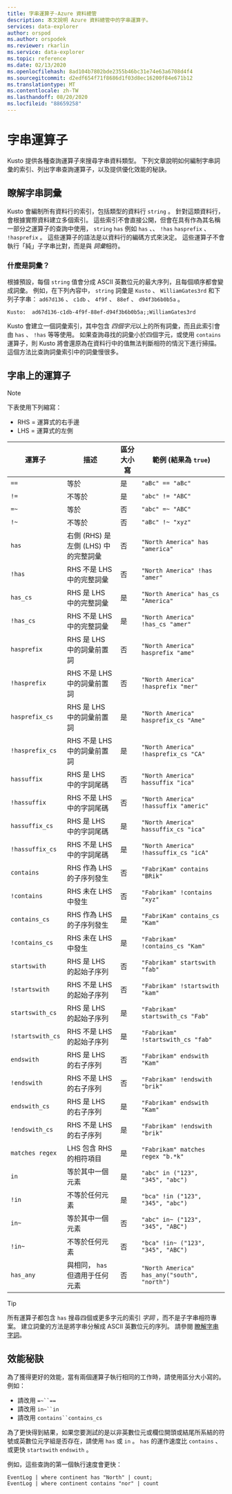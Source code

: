 ```yaml
---
title: 字串運算子-Azure 資料總管
description: 本文說明 Azure 資料總管中的字串運算子。
services: data-explorer
author: orspod
ms.author: orspodek
ms.reviewer: rkarlin
ms.service: data-explorer
ms.topic: reference
ms.date: 02/13/2020
ms.openlocfilehash: 8ad104b7802bde2355b46bc31e74e63a6708d4f4
ms.sourcegitcommit: d2edf654f71f8686d1f03d8ec16200f84e671b12
ms.translationtype: MT
ms.contentlocale: zh-TW
ms.lasthandoff: 08/20/2020
ms.locfileid: "88659258"
---
```

# <a name="string-operators"></a>字串運算子

Kusto 提供各種查詢運算子來搜尋字串資料類型。 下列文章說明如何編制字串詞彙的索引、列出字串查詢運算子，以及提供優化效能的秘訣。

## <a name="understanding-string-terms"></a>瞭解字串詞彙

Kusto 會編制所有資料行的索引，包括類型的資料行 `string` 。 針對這類資料行，會根據實際資料建立多個索引。 這些索引不會直接公開，但會在具有作為其名稱一部分之運算子的查詢中使用， `string` `has` 例如 `has` 、、 `!has` `hasprefix` 、 `!hasprefix` 。 這些運算子的語法是以資料行的編碼方式來決定。 這些運算子不會執行「純」子字串比對，而是與 *詞彙*相符。

### <a name="what-is-a-term"></a>什麼是詞彙？ 

根據預設，每個 `string` 值會分成 ASCII 英數位元的最大序列，且每個順序都會變成詞彙。
例如，在下列內容中， `string` 詞彙是 `Kusto` 、 `WilliamGates3rd` 和下列子字串： `ad67d136` 、 `c1db` 、 `4f9f` 、 `88ef` 、 `d94f3b6b0b5a` 。

```
Kusto:  ad67d136-c1db-4f9f-88ef-d94f3b6b0b5a;;WilliamGates3rd
```

Kusto 會建立一個詞彙索引，其中包含 *四個字元*以上的所有詞彙，而且此索引會由 `has` 、 `!has` 等等使用。 如果查詢尋找的詞彙小於四個字元，或使用 `contains` 運算子，則 Kusto 將會還原為在資料行中的值無法判斷相符的情況下進行掃描。 這個方法比查詢詞彙索引中的詞彙慢很多。

## <a name="operators-on-strings"></a>字串上的運算子

> [!NOTE]
> 下表使用下列縮寫：
> * RHS = 運算式的右手邊
> * LHS = 運算式的左側

運算子        |描述                                                       |區分大小寫|範例 (結果為 `true`)
----------------|------------------------------------------------------------------|--------------|-----------------------
`==`            |等於                                                            |是           |`"aBc" == "aBc"`
`!=`            |不等於                                                        |是           |`"abc" != "ABC"`
`=~`            |等於                                                            |否            |`"abc" =~ "ABC"`
`!~`            |不等於                                                        |否            |`"aBc" !~ "xyz"`
`has`           |右側 (RHS) 是左側 (LHS) 中的完整詞彙     |否            |`"North America" has "america"`
`!has`          |RHS 不是 LHS 中的完整詞彙                                     |否            |`"North America" !has "amer"` 
`has_cs`        |RHS 是 LHS 中的完整詞彙                                        |是           |`"North America" has_cs "America"`
`!has_cs`       |RHS 不是 LHS 中的完整詞彙                                     |是           |`"North America" !has_cs "amer"` 
`hasprefix`     |RHS 是 LHS 中的詞彙前置詞                                       |否            |`"North America" hasprefix "ame"`
`!hasprefix`    |RHS 不是 LHS 中的詞彙前置詞                                   |否            |`"North America" !hasprefix "mer"` 
`hasprefix_cs`  |RHS 是 LHS 中的詞彙前置詞                                       |是           |`"North America" hasprefix_cs "Ame"`
`!hasprefix_cs` |RHS 不是 LHS 中的詞彙前置詞                                   |是           |`"North America" !hasprefix_cs "CA"` 
`hassuffix`     |RHS 是 LHS 中的字詞尾碼                                       |否            |`"North America" hassuffix "ica"`
`!hassuffix`    |RHS 不是 LHS 中的字詞尾碼                                   |否            |`"North America" !hassuffix "americ"`
`hassuffix_cs`  |RHS 是 LHS 中的字詞尾碼                                       |是           |`"North America" hassuffix_cs "ica"`
`!hassuffix_cs` |RHS 不是 LHS 中的字詞尾碼                                   |是           |`"North America" !hassuffix_cs "icA"`
`contains`      |RHS 作為 LHS 的子序列發生                                |否            |`"FabriKam" contains "BRik"`
`!contains`     |RHS 未在 LHS 中發生                                         |否            |`"Fabrikam" !contains "xyz"`
`contains_cs`   |RHS 作為 LHS 的子序列發生                                |是           |`"FabriKam" contains_cs "Kam"`
`!contains_cs`  |RHS 未在 LHS 中發生                                         |是           |`"Fabrikam" !contains_cs "Kam"`
`startswith`    |RHS 是 LHS 的起始子序列                              |否            |`"Fabrikam" startswith "fab"`
`!startswith`   |RHS 不是 LHS 的起始子序列                          |否            |`"Fabrikam" !startswith "kam"`
`startswith_cs` |RHS 是 LHS 的起始子序列                              |是           |`"Fabrikam" startswith_cs "Fab"`
`!startswith_cs`|RHS 不是 LHS 的起始子序列                          |是           |`"Fabrikam" !startswith_cs "fab"`
`endswith`      |RHS 是 LHS 的右子序列                               |否            |`"Fabrikam" endswith "Kam"`
`!endswith`     |RHS 不是 LHS 的右子序列                           |否            |`"Fabrikam" !endswith "brik"`
`endswith_cs`   |RHS 是 LHS 的右子序列                               |是           |`"Fabrikam" endswith "Kam"`
`!endswith_cs`  |RHS 不是 LHS 的右子序列                           |是           |`"Fabrikam" !endswith "brik"`
`matches regex` |LHS 包含 RHS 的相符項目                                      |是           |`"Fabrikam" matches regex "b.*k"`
`in`            |等於其中一個元素                                     |是           |`"abc" in ("123", "345", "abc")`
`!in`           |不等於任何元素                                 |是           |`"bca" !in ("123", "345", "abc")`
`in~`           |等於其中一個元素                                     |否            |`"abc" in~ ("123", "345", "ABC")`
`!in~`          |不等於任何元素                                 |否            |`"bca" !in~ ("123", "345", "ABC")`
`has_any`       |與相同， `has` 但適用于任何元素                    |否            |`"North America" has_any("south", "north")`

> [!TIP]
> 所有運算子都包含 `has` 搜尋四個或更多字元的索引 *字詞* ，而不是子字串相符專案。 建立詞彙的方法是將字串分解成 ASCII 英數位元的序列。 請參閱 [瞭解字串字詞](#understanding-string-terms)。

## <a name="performance-tips"></a>效能秘訣

為了獲得更好的效能，當有兩個運算子執行相同的工作時，請使用區分大小寫的。
例如：

* 請改用 `=~``==`
* 請改用 `in~``in`
* 請改用 `contains``contains_cs`

為了更快得到結果，如果您要測試的是以非英數位元或欄位開頭或結尾所系結的符號或英數位元字組是否存在，請使用 `has` 或 `in` 。 
`has` 的運作速度比 `contains` 、或更快 `startswith` `endswith` 。

例如，這些查詢的第一個執行速度會更快：

```kusto
EventLog | where continent has "North" | count;
EventLog | where continent contains "nor" | count
```

